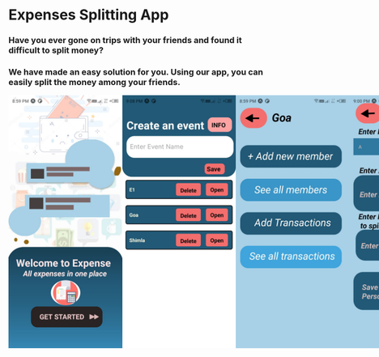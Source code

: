 # Expenses Splitting App

### Have you ever gone on trips with your friends and found it difficult to split money?

### We have made an easy solution for you. Using our app, you can easily split the money among your friends.

<div style="display:flex;flex-direction:row;">
<img src="./ExpensesApp/assets/screenshots/s1.jpg" alt="Screenshot of App" height="500">
<img src="./ExpensesApp/assets/screenshots/s2.jpg" alt="Screenshot of App" height="500">
<img src="./ExpensesApp/assets/screenshots/s3.jpg" alt="Screenshot of App" height="500">
<img src="./ExpensesApp/assets/screenshots/s4.jpg" alt="Screenshot of App" height="500">
<img src="./ExpensesApp/assets/screenshots/s6.jpg" alt="Screenshot of App" height="500">
<img src="./ExpensesApp/assets/screenshots/s5.jpg" alt="Screenshot of App" height="500">
<img src="./ExpensesApp/assets/screenshots/s7.jpg" alt="Screenshot of App" height="500">
<img src="./ExpensesApp/assets/screenshots/s8.jpg" alt="Screenshot of App" height="500">
</div>
